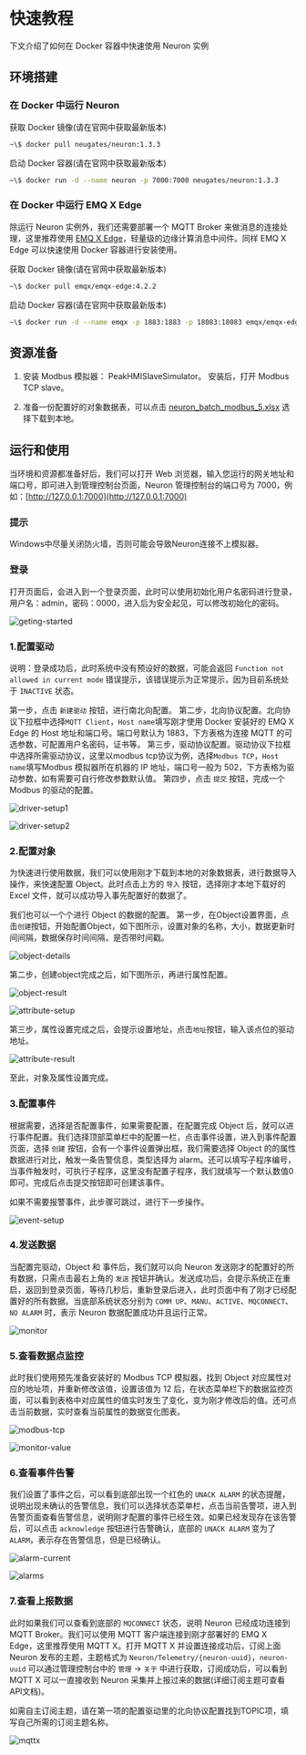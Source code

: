 # 快速教程

下文介绍了如何在 Docker 容器中快速使用 Neuron 实例

## 环境搭建

### 在 Docker 中运行 Neuron

获取 Docker 镜像(请在官网中获取最新版本)

```bash
~\$ docker pull neugates/neuron:1.3.3
```

启动 Docker 容器(请在官网中获取最新版本)

```bash
~\$ docker run -d --name neuron -p 7000:7000 neugates/neuron:1.3.3
```

### 在 Docker 中运行 EMQ X Edge

除运行 Neuron 实例外，我们还需要部署一个 MQTT Broker 来做消息的连接处理，这里推荐使用 [EMQ X Edge](https://www.emqx.cn/downloads#edge)，轻量级的边缘计算消息中间件。同样 EMQ X Edge 可以快速使用 Docker 容器进行安装使用。

获取 Docker 镜像(请在官网中获取最新版本)

```bash
~\$ docker pull emqx/emqx-edge:4.2.2
```

启动 Docker 容器(请在官网中获取最新版本)

```bash
~\$ docker run -d --name emqx -p 1883:1883 -p 18083:18083 emqx/emqx-edge:4.2.2
```

## 资源准备

1. 安装 Modbus 模拟器： PeakHMISlaveSimulator。 安装后，打开 Modbus TCP slave。

2. 准备一份配置好的对象数据表，可以点击 [neuron_batch_modbus_5.xlsx](https://github.com/emqx/edge-stack/blob/master/developer-scripts/neuron_batch_modbus_5.xlsx) 选择下载到本地。

## 运行和使用

当环境和资源都准备好后，我们可以打开 Web 浏览器，输入您运行的网关地址和端口号，即可进入到管理控制台页面，Neuron 管理控制台的端口号为 7000，例如：[http://127.0.0.1:7000](http://127.0.0.1:7000)

### 提示

Windows中尽量关闭防火墙，否则可能会导致Neuron连接不上模拟器。

### 登录

打开页面后，会进入到一个登录页面，此时可以使用初始化用户名密码进行登录，用户名：admin，密码：0000，进入后为安全起见，可以修改初始化的密码。

![geting-started](./assets/web-interface.png)

### 1.配置驱动

说明：登录成功后，此时系统中没有预设好的数据，可能会返回 `Function not allowed in current mode` 错误提示，该错误提示为正常提示，因为目前系统处于 `INACTIVE` 状态。

第一步，点击 `新建驱动` 按钮，进行南北向配置。
第二步，北向协议配置。北向协议下拉框中选择`MQTT Client`，`Host name`填写刚才使用 Docker 安装好的 EMQ X Edge 的 Host 地址和端口号。端口号默认为 1883，下方表格为连接 MQTT 的可选参数，可配置用户名密码，证书等。
第三步，驱动协议配置。驱动协议下拉框中选择所需驱动协议，这里以modbus tcp协议为例，选择`Modbus TCP`，`Host name`填写Modbus 模拟器所在机器的 IP 地址，端口号一般为 502，下方表格为驱动参数，如有需要可自行修改参数默认值。
第四步，点击 `提交` 按钮，完成一个 Modbus 的驱动的配置。

![driver-setup1](./assets/driver-setup1.png)

![driver-setup2](./assets/driver-setup2.png)

### 2.配置对象

为快速进行使用数据，我们可以使用刚才下载到本地的对象数据表，进行数据导入操作，来快速配置 Object。此时点击上方的 `导入` 按钮，选择刚才本地下载好的 Excel 文件，就可以成功导入事先配置好的数据了。

我们也可以一个个进行 Object 的数据的配置。
第一步，在Object设置界面，点击`创建`按钮，开始配置Object，如下图所示，设置对象的名称，大小，数据更新时间间隔，数据保存时间间隔，是否带时间戳。

![object-details](./assets/object-details.png)

第二步，创建object完成之后，如下图所示，再进行属性配置。

![object-result](./assets/object-result.png)

![attribute-setup](./assets/attribute-setup.png)

第三步，属性设置完成之后，会提示设置地址，点击`地址`按钮，输入该点位的驱动地址。

![attribute-result](./assets/attribute-result.png)

至此，对象及属性设置完成。
### 3.配置事件

根据需要，选择是否配置事件，如果需要配置，在配置完成 Object 后，就可以进行事件配置。我们选择顶部菜单栏中的配置一栏，点击事件设置，进入到事件配置页面，选择 `创建` 按钮，会有一个事件设置弹出框，我们需要选择 Object 的的属性数据进行对比，触发一条告警信息，类型选择为 alarm。还可以填写子程序编号，当事件触发时，可执行子程序，这里没有配置子程序，我们就填写一个默认数值0即可。完成后点击提交按钮即可创建该事件。

如果不需要报警事件，此步骤可跳过，进行下一步操作。

![event-setup](./assets/event-setup.png)

### 4.发送数据

当配置完驱动，Object 和 事件后，我们就可以向 Neuron 发送刚才的配置好的所有数据，只需点击最右上角的 `发送` 按钮并确认。发送成功后，会提示系统正在重启，返回到登录页面，等待几秒后，重新登录后进入，此时页面中有了刚才已经配置好的所有数据。当底部系统状态分别为 `COMM UP`、`MANU`、`ACTIVE`、`MQCONNECT`、`NO ALARM` 时，表示 Neuron 数据配置成功并且运行正常。

![monitor](./assets/data-monitoring.png)

### 5.查看数据点监控

此时我们使用预先准备安装好的 Modbus TCP 模拟器，找到 Object 对应属性对应的地址项，并重新修改该值，设置该值为 12 后，在状态菜单栏下的数据监控页面，可以看到表格中对应属性的值实时发生了变化，变为刚才修改后的值。还可点击当前数据，实时查看当前属性的数据变化图表。

![modbus-tcp](./assets/modbus-tcp.png)

![monitor-value](./assets/monitoring-value.png)

### 6.查看事件告警

我们设置了事件之后，可以看到底部出现一个红色的 `UNACK ALARM` 的状态提醒，说明出现未确认的告警信息，我们可以选择状态菜单栏，点击当前告警项，进入到告警页面查看告警信息，说明刚才配置的事件已经生效。如果已经发现存在该告警后，可以点击 `acknowledge` 按钮进行告警确认，底部的 `UNACK ALARM` 变为了 `ALARM`，表示存在告警信息，但是已经确认。

![alarm-current](./assets/alarm-current.png)

![alarms](./assets/alarms.png)

### 7.查看上报数据

此时如果我们可以查看到底部的 `MQCONNECT` 状态，说明 Neuron 已经成功连接到 MQTT Broker。我们可以使用 MQTT 客户端连接到刚才部署好的 EMQ X Edge，这里推荐使用 MQTT X。打开 MQTT X 并设置连接成功后，订阅上面 Neuron 发布的主题，主题格式为 `Neuron/Telemetry/{neuron-uuid}`，`neuron-uuid` 可以通过管理控制台中的 `管理` -> `关于` 中进行获取，订阅成功后，可以看到 MQTT X 可以一直接收到 Neuron 采集并上报过来的数据(详细订阅主题可查看API文档)。

如需自主订阅主题，请在第一项的配置驱动里的北向协议配置找到TOPIC项，填写自己所需的订阅主题名称。

![mqttx](./assets/mqttx.png)
